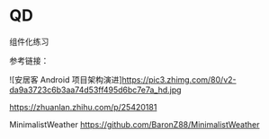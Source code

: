 # QD
组件化练习



参考链接：

![安居客 Android 项目架构演进]https://pic3.zhimg.com/80/v2-da9a3723c6b3aa74d53ff495d6bc7e7a_hd.jpg  

https://zhuanlan.zhihu.com/p/25420181

MinimalistWeather
https://github.com/BaronZ88/MinimalistWeather
